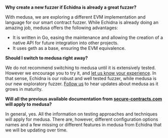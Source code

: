 **Why create a new fuzzer if Echidna is already a great fuzzer?**

With medusa, we are exploring a different EVM implementation and language for our smart contract fuzzer. While Echidna is already doing an amazing job, medusa offers the following advantages:

- It is written in Go, easing the maintenance and allowing the creation of a native API for future integration into other projects.
- It uses geth as a base, ensuring the EVM equivalence.

**Should I switch to medusa right away?**

We do not recommend switching to medusa until it is extensively tested. However we encourage you to try it, and [let us know your experience](https://github.com/trailofbits/medusa/issues). In that sense, Echidna is our robust and well tested fuzzer, while medusa is our new exploratory fuzzer. [Follow us](https://twitter.com/trailofbits/) to hear updates about medusa as it grows in maturity.

**Will all the previous available documentation from [secure-contracts.com](https://secure-contracts.com/) will apply to medusa?**

In general, yes. All the information on testing approaches and techniques will apply for medusa. There are, however, different configuration options names and a few missing or different features in medusa from Echidna that we will be updating over time.
